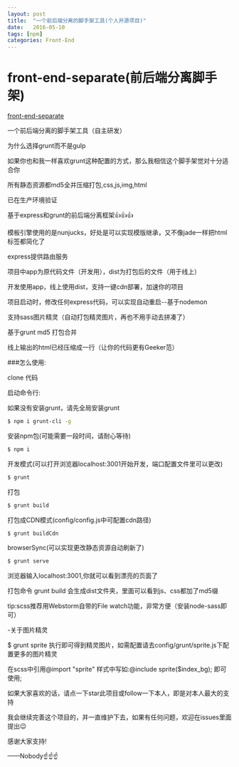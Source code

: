```yaml
---
layout: post
title:  "一个前后端分离的脚手架工具(个人开源项目)"
date:   2016-05-10
tags: [npm]
categories: Front-End
---
```


# front-end-separate(前后端分离脚手架)

[front-end-separate](https://github.com/az8321550/front-end-separate)

一个前后端分离的脚手架工具（自主研发）

为什么选择grunt而不是gulp

如果你也和我一样喜欢grunt这种配置的方式，那么我相信这个脚手架觉对十分适合你

所有静态资源都md5全并压缩打包,css,js,img,html

已在生产环境验证

基于express和grunt的前后端分离框架:+1::+1::+1:

模板引擎使用的是nunjucks，好处是可以实现模版继承，又不像jade一样把html标签都简化了

express提供路由服务

项目中app为原代码文件（开发用），dist为打包后的文件（用于线上）

开发使用app，线上使用dist，支持一键cdn部署，加速你的项目

项目启动时，修改任何express代码，可以实现自动重启--基于nodemon

支持sass图片精灵（自动打包精灵图片，再也不用手动去拼凑了）

基于grunt md5 打包合并

线上输出的html已经压缩成一行（让你的代码更有Geeker范）

###怎么使用:

clone 代码

启动命令行:

如果没有安装grunt，请先全局安装grunt
```bash
$ npm i grunt-cli -g
```
安装npm包(可能需要一段时间，请耐心等待)

```bash
$ npm i
```

开发模式(可以打开浏览器localhost:3001开始开发，端口配置文件里可以更改)

```bash
$ grunt
```

打包

```bash
$ grunt build
```
打包成CDN模式(config/config.js中可配置cdn路径)

```bash
$ grunt buildCdn
```

browserSync(可以实现更改静态资源自动刷新了)

```bash
$ grunt serve
```

浏览器输入localhost:3001,你就可以看到漂亮的页面了

打包命令 grunt build  会生成dist文件夹，里面可以看到js、css都加了md5缀

tip:scss推荐用Webstorm自带的File watch功能，非常方便（安装node-sass即可）

-关于图片精灵

$ grunt sprite 执行即可得到精灵图片，如需配置请去config/grunt/sprite.js下配置更多的图片精灵

在scss中引用@import "sprite" 样式中写如:@include sprite($index_bg); 即可使用;

如果大家喜欢的话，请点一下star此项目或follow一下本人，即是对本人最大的支持

我会继续完善这个项目的，并一直维护下去，如果有任何问题，欢迎在issues里面提出:wink:

感谢大家支持!

——Nobody:point_up::point_up::point_up: